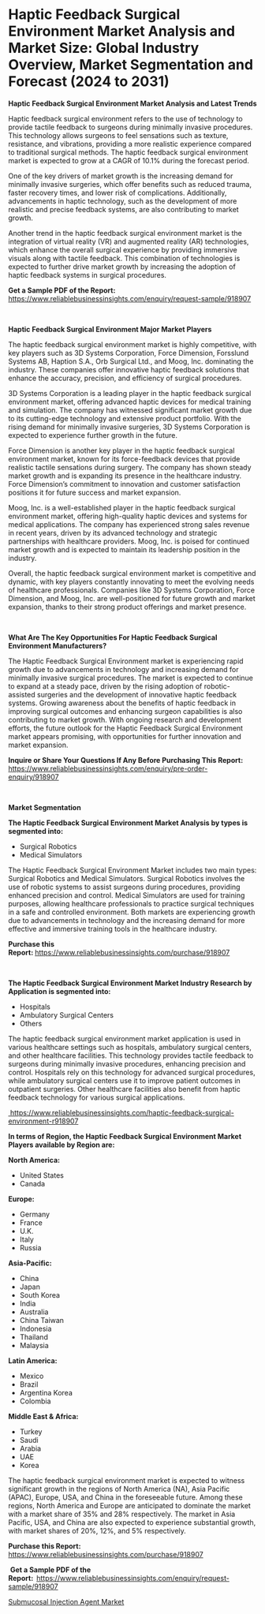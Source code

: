 <p><h1>Haptic Feedback Surgical Environment Market Analysis and Market Size: Global Industry Overview, Market Segmentation and Forecast (2024 to 2031)</h1></p><p><strong>Haptic Feedback Surgical Environment Market Analysis and Latest Trends</strong></p>
<p><p>Haptic feedback surgical environment refers to the use of technology to provide tactile feedback to surgeons during minimally invasive procedures. This technology allows surgeons to feel sensations such as texture, resistance, and vibrations, providing a more realistic experience compared to traditional surgical methods. The haptic feedback surgical environment market is expected to grow at a CAGR of 10.1% during the forecast period.</p><p>One of the key drivers of market growth is the increasing demand for minimally invasive surgeries, which offer benefits such as reduced trauma, faster recovery times, and lower risk of complications. Additionally, advancements in haptic technology, such as the development of more realistic and precise feedback systems, are also contributing to market growth. </p><p>Another trend in the haptic feedback surgical environment market is the integration of virtual reality (VR) and augmented reality (AR) technologies, which enhance the overall surgical experience by providing immersive visuals along with tactile feedback. This combination of technologies is expected to further drive market growth by increasing the adoption of haptic feedback systems in surgical procedures.</p></p>
<p><strong>Get a Sample PDF of the Report:&nbsp;</strong> <a href="https://www.reliablebusinessinsights.com/enquiry/request-sample/918907">https://www.reliablebusinessinsights.com/enquiry/request-sample/918907</a></p>
<p>&nbsp;</p>
<p><strong>Haptic Feedback Surgical Environment Major Market Players</strong></p>
<p><p>The haptic feedback surgical environment market is highly competitive, with key players such as 3D Systems Corporation, Force Dimension, Forsslund Systems AB, Haption S.A., Orb Surgical Ltd., and Moog, Inc. dominating the industry. These companies offer innovative haptic feedback solutions that enhance the accuracy, precision, and efficiency of surgical procedures.</p><p>3D Systems Corporation is a leading player in the haptic feedback surgical environment market, offering advanced haptic devices for medical training and simulation. The company has witnessed significant market growth due to its cutting-edge technology and extensive product portfolio. With the rising demand for minimally invasive surgeries, 3D Systems Corporation is expected to experience further growth in the future.</p><p>Force Dimension is another key player in the haptic feedback surgical environment market, known for its force-feedback devices that provide realistic tactile sensations during surgery. The company has shown steady market growth and is expanding its presence in the healthcare industry. Force Dimension’s commitment to innovation and customer satisfaction positions it for future success and market expansion.</p><p>Moog, Inc. is a well-established player in the haptic feedback surgical environment market, offering high-quality haptic devices and systems for medical applications. The company has experienced strong sales revenue in recent years, driven by its advanced technology and strategic partnerships with healthcare providers. Moog, Inc. is poised for continued market growth and is expected to maintain its leadership position in the industry.</p><p>Overall, the haptic feedback surgical environment market is competitive and dynamic, with key players constantly innovating to meet the evolving needs of healthcare professionals. Companies like 3D Systems Corporation, Force Dimension, and Moog, Inc. are well-positioned for future growth and market expansion, thanks to their strong product offerings and market presence.</p></p>
<p>&nbsp;</p>
<p><strong>What Are The Key Opportunities For Haptic Feedback Surgical Environment Manufacturers?</strong></p>
<p><p>The Haptic Feedback Surgical Environment market is experiencing rapid growth due to advancements in technology and increasing demand for minimally invasive surgical procedures. The market is expected to continue to expand at a steady pace, driven by the rising adoption of robotic-assisted surgeries and the development of innovative haptic feedback systems. Growing awareness about the benefits of haptic feedback in improving surgical outcomes and enhancing surgeon capabilities is also contributing to market growth. With ongoing research and development efforts, the future outlook for the Haptic Feedback Surgical Environment market appears promising, with opportunities for further innovation and market expansion.</p></p>
<p><strong>Inquire or Share Your Questions If Any Before Purchasing This Report:</strong> <a href="https://www.reliablebusinessinsights.com/enquiry/pre-order-enquiry/918907">https://www.reliablebusinessinsights.com/enquiry/pre-order-enquiry/918907</a></p>
<p>&nbsp;</p>
<p><strong>Market Segmentation</strong></p>
<p><strong>The Haptic Feedback Surgical Environment Market Analysis by types is segmented into:</strong></p>
<p><ul><li>Surgical Robotics</li><li>Medical Simulators</li></ul></p>
<p><p>The Haptic Feedback Surgical Environment Market includes two main types: Surgical Robotics and Medical Simulators. Surgical Robotics involves the use of robotic systems to assist surgeons during procedures, providing enhanced precision and control. Medical Simulators are used for training purposes, allowing healthcare professionals to practice surgical techniques in a safe and controlled environment. Both markets are experiencing growth due to advancements in technology and the increasing demand for more effective and immersive training tools in the healthcare industry.</p></p>
<p><strong>Purchase this Report:&nbsp;</strong><a href="https://www.reliablebusinessinsights.com/purchase/918907">https://www.reliablebusinessinsights.com/purchase/918907</a></p>
<p>&nbsp;</p>
<p><strong>The Haptic Feedback Surgical Environment Market Industry Research by Application is segmented into:</strong></p>
<p><ul><li>Hospitals</li><li>Ambulatory Surgical Centers</li><li>Others</li></ul></p>
<p><p>The haptic feedback surgical environment market application is used in various healthcare settings such as hospitals, ambulatory surgical centers, and other healthcare facilities. This technology provides tactile feedback to surgeons during minimally invasive procedures, enhancing precision and control. Hospitals rely on this technology for advanced surgical procedures, while ambulatory surgical centers use it to improve patient outcomes in outpatient surgeries. Other healthcare facilities also benefit from haptic feedback technology for various surgical applications.</p></p>
<p><a href="https://www.reliablebusinessinsights.com/haptic-feedback-surgical-environment-r918907">&nbsp;https://www.reliablebusinessinsights.com/haptic-feedback-surgical-environment-r918907</a></p>
<p><strong>In terms of Region, the Haptic Feedback Surgical Environment Market Players available by Region are:</strong></p>
<p>
    <p> <strong> North America: </strong>
        <ul>
            <li>United States</li>
            <li>Canada</li>
        </ul>
        </p> 
    <p> <strong> Europe: </strong>
        <ul>
            <li>Germany</li>
            <li>France</li>
            <li>U.K.</li>
            <li>Italy</li>
            <li>Russia</li>
        </ul>
        </p> 
    <p> <strong> Asia-Pacific: </strong>
        <ul>
            <li>China</li>
            <li>Japan</li>
            <li>South Korea</li>
            <li>India</li>
            <li>Australia</li>
            <li>China Taiwan</li>
            <li>Indonesia</li>
            <li>Thailand</li>
            <li>Malaysia</li>
        </ul>
        </p> 
    <p> <strong> Latin America: </strong>
        <ul>
            <li>Mexico</li>
            <li>Brazil</li>
            <li>Argentina Korea</li>
            <li>Colombia</li>
        </ul>
        </p> 
    <p> <strong> Middle East & Africa: </strong>
        <ul>
            <li>Turkey</li>
            <li>Saudi</li>
            <li>Arabia</li>
            <li>UAE</li>
            <li>Korea</li>
        </ul>
    </p>
    </p>
<p><p>The haptic feedback surgical environment market is expected to witness significant growth in the regions of North America (NA), Asia Pacific (APAC), Europe, USA, and China in the foreseeable future. Among these regions, North America and Europe are anticipated to dominate the market with a market share of 35% and 28% respectively. The market in Asia Pacific, USA, and China are also expected to experience substantial growth, with market shares of 20%, 12%, and 5% respectively.</p></p>
<p><strong>Purchase this Report: </strong><a href="https://www.reliablebusinessinsights.com/purchase/918907">https://www.reliablebusinessinsights.com/purchase/918907</a></p>
<p>&nbsp;<strong>Get a Sample PDF of the Report:&nbsp;&nbsp;</strong><a href="https://www.reliablebusinessinsights.com/enquiry/request-sample/918907">https://www.reliablebusinessinsights.com/enquiry/request-sample/918907</a></p>
<p><strong></strong></p>
<p><p><a href="https://github.com/rakibtthstu9900/Market-Research-Report-List-1/blob/main/submucosal-injection-agent-market.md">Submucosal Injection Agent Market</a></p></p>